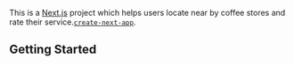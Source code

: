 This is a [Next.js](https://nextjs.org/) project which helps users locate near by coffee stores and rate their service.[`create-next-app`](https://github.com/vercel/next.js/tree/canary/packages/create-next-app).

## Getting Started


